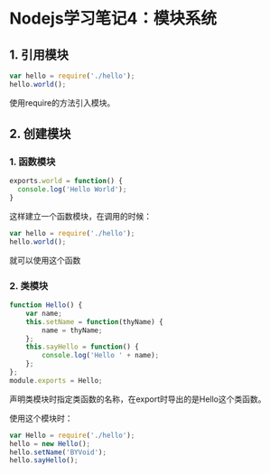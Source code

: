 # Nodejs学习笔记4：模块系统

## 1. 引用模块

```javascript
var hello = require('./hello');
hello.world();
```

使用require的方法引入模块。

## 2. 创建模块

### 1. 函数模块

```javascript
exports.world = function() {
  console.log('Hello World');
}
```

这样建立一个函数模块，在调用的时候：

```javascript
var hello = require('./hello');
hello.world();
```

就可以使用这个函数

### 2. 类模块

```javascript
function Hello() { 
    var name; 
    this.setName = function(thyName) { 
        name = thyName; 
    }; 
    this.sayHello = function() { 
        console.log('Hello ' + name); 
    }; 
}; 
module.exports = Hello;
```

声明类模块时指定类函数的名称，在export时导出的是Hello这个类函数。

使用这个模块时：

```javascript
var Hello = require('./hello'); 
hello = new Hello(); 
hello.setName('BYVoid'); 
hello.sayHello(); 
```

